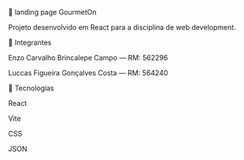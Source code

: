 🌱 landing page GourmetOn

Projeto desenvolvido em React para a disciplina de web development.

👥 Integrantes

Enzo Carvalho Brincalepe Campo — RM: 562296

Luccas Figueira Gonçalves Costa — RM: 564240


🚀 Tecnologias

React

Vite 

CSS 

JSON 
